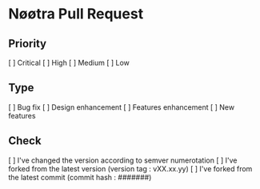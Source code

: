 <!--
Thank's for contributing!
-->

# Nøøtra Pull Request

<!--
Clear and complete description of what you changed + changelog
-->

<!--
If you corriged errors put some sample so we can see in detail what you changed
-->

## Priority

[ ] Critical
[ ] High
[ ] Medium
[ ] Low

## Type

[ ] Bug fix
[ ] Design enhancement
[ ] Features enhancement
[ ] New features

## Check

[ ] I've changed the  version according to semver numerotation
[ ] I've forked from the latest version (version tag : vXX.xx.yy)
[ ] I've forked from the latest commit (commit hash : #######)